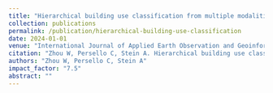 ```yaml
---
title: "Hierarchical building use classification from multiple modalities with a multi-label multimodal transformer network"
collection: publications
permalink: /publication/hierarchical-building-use-classification
date: 2024-01-01
venue: "International Journal of Applied Earth Observation and Geoinformation"
citation: "Zhou W, Persello C, Stein A. Hierarchical building use classification from multiple modalities with a multi-label multimodal transformer network. International Journal of Applied Earth Observation and Geoinformation, 2024, 132: 104038."
authors: "Zhou W, Persello C, Stein A"
impact_factor: "7.5"
abstract: ""
---
```

